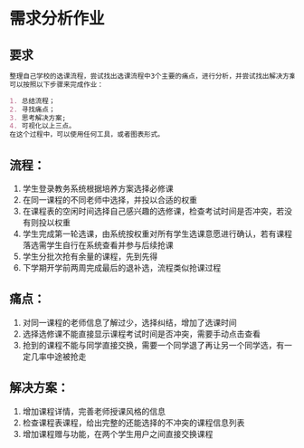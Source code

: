 # 需求分析作业

## 要求

```markdown
整理自己学校的选课流程，尝试找出选课流程中3个主要的痛点，进行分析，并尝试找出解决方案。
可以按照以下步骤来完成作业：

1. 总结流程；
2. 寻找痛点；
3. 思考解决方案;
4. 可视化以上三点。
在这个过程中，可以使用任何工具，或者图表形式。
```

## 流程：

1. 学生登录教务系统根据培养方案选择必修课
2. 在同一课程的不同老师中选择，并投以合适的权重
3. 在课程表的空闲时间选择自己感兴趣的选修课，检查考试时间是否冲突，若没有则投以权重
4. 学生完成第一轮选课，由系统按权重对所有学生选课意愿进行确认，若有课程落选需学生自行在系统查看并参与后续抢课
5. 学生分批次抢有余量的课程，先到先得
6. 下学期开学前两周完成最后的退补选，流程类似抢课过程

## 痛点：

1. 对同一课程的老师信息了解过少，选择纠结，增加了选课时间
2. 选择选修课不能直接显示课程考试时间是否冲突，需要手动点击查看
3. 抢到的课程不能与同学直接交换，需要一个同学退了再让另一个同学选，有一定几率中途被抢走

## 解决方案：

1. 增加课程详情，完善老师授课风格的信息
2. 检查课程表课程，给出完整的还能选择的不冲突的课程信息列表
3. 增加课程赠与功能，在两个学生用户之间直接交换课程
